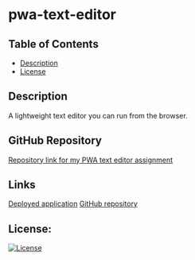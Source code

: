 # pwa-text-editor

## Table of Contents

- [Description](#description)
- [License](#license)

## Description

A lightweight text editor you can run from the browser.

## GitHub Repository

[Repository link for my PWA text editor assignment](https://github.com/eugene125/pwa-text-editor)

## Links

[Deployed application](https://pwa-text-editor-ea.herokuapp.com/)
[GitHub repository](https://github.com/eugene125/pwa-text-editor)

## License:

[![License](https://img.shields.io/badge/License-MIT%20License-Green)](http://choosealicense.com/licenses/mit/)